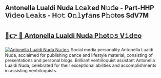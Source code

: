 ## Antonella Lualdi Nuda L𝚎a𝚔ed N𝚞𝚍e - Part-HHP Vi𝚍𝚎o L𝚎a𝚔s - H𝚘𝚝 O𝚗𝚕yf𝚊ns P𝚑𝚘tos SdV7M

# <h2><a href="http://kf4yi3.oniu.top/?m=Antonella+Lualdi+Nuda">🔗👉 🔴 Antonella Lualdi Nuda P𝚑ot𝚘𝚜 V𝚒d𝚎o</a></h2>

[![Antonella Lualdi Nuda Nu𝚍e𝚜](https://i.imgur.com/0qMVB7G.gif)](http://kf4yi3.oniu.top/?m=Antonella+Lualdi+Nuda)
Social media personality Antonella Lualdi Nuda, acclaimed for publishing dance and lifestyle material, consisting of presentations and personal blogs. Brilliant ventriloquist assistant Antonella Lualdi Nuda, celebrated for their exceptional abilities and accomplishments in assisting ventriloquists.  
